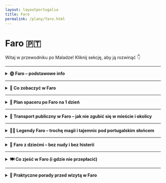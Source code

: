 ```yaml
---
layout: layoutportugalia
title: Faro
permalink: /plany/faro.html
---
```


# Faro 🇵🇹 

Witaj w przewodniku po Maladze! Kliknij sekcję, aby ją rozwinąć 👇


---
<details>
  <summary><strong>🌞 Faro – podstawowe info</strong></summary>
  <p>📍 Współrzędne: 37.0194° N, 7.9304° W</p>
  <p>
    Faro to nie tylko lotnisko, z którego większość turystów ucieka prosto do Lagos albo Albufeiry. To **stolica Algarve** – południowego regionu Portugalii, gdzie słońce świeci przez większą część roku, a mewy mają osobowość celebrytów. Miasteczko spokojne, nie za duże, pełne białych fasad, pomarańczowych dachów i kocich bruków, które przetestują Twoje kostki lepiej niż siłownia.
  </p>
  <p>
    Faro liczy sobie nieco ponad 60 tysięcy mieszkańców i ma w sobie idealną mieszankę: trochę historii, trochę luzu, trochę słońca i całkiem sporo... ciszy. Jest tu **urocza starówka (Cidade Velha)** z murami i łukami pamiętającymi Maurów, **katedra z widokiem na lagunę**, a także **makabryczna kaplica z kości**, która sprawia, że nawet najbardziej gadatliwi turyści milkną.
  </p>
  <p>
    Miasto leży nad samym **Parque Natural da Ria Formosa** – czyli rezerwatem lagun, wysepek, ptaków i łodzi rybackich, które pływają z gracją, ale raczej bez pośpiechu. Z Faro można łatwo wskoczyć na prom na Ilha Deserta albo Ilha de Faro, gdzie czekają plaże jak z folderu i piasek, który wchodzi do butów na trzy dni.
  </p>
  <p>
    <strong>Język:</strong> portugalski (ale w sklepiku i tak Cię zrozumieją po angielsku, hiszpańsku, a czasem nawet na migi)<br>
    <strong>Waluta:</strong> euro 💶<br>
    <strong>Dojazd:</strong> z lotniska do centrum najlepiej taksówką, autobusem 16 lub... pieszo, jeśli lubisz spacery z widokiem na samoloty i palmy<br>
    <strong>Kiedy jechać?</strong> Od marca do października – chyba że lubisz samotne spacery po pustych plażach w lutym i tanie noclegi bez klimatyzacji
  </p>
  <p>
    <em>Pro tip:</em> W Faro życie toczy się wolno – nie przyjeżdżaj tu z zegarkiem, bo się obrazi. Lepszy będzie kapelusz, sok z pomarańczy i plan „zobaczyć co się da, a resztę jutro”.
  </p>
</details>

 

---

<details>
  <summary><strong>👀 Co zobaczyć w Faro</strong></summary>
  <p>
    Faro nie jest wielkie, ale ma w sobie więcej niespodzianek niż walizka taniego podróżnika. Oto lista miejsc, które warto zobaczyć – nawet jeśli jesteś tylko na chwilę albo uciekasz z lotniska przed kolejnym opóźnionym lotem.
  </p>

<details>
      
    <summary><strong⛪ Sé de Faro – katedra z duszą </strong></summary>
  <p>📍 Współrzędne: 37.0139° N, 7.9337° W</p>

  <p>
    Sé de Faro, czyli lokalna katedra, to taki architektoniczny miks: trochę gotyku, trochę renesansu, szczypta baroku i... ślad po bombardowaniu przez Anglików w XVIII wieku (ups). Mimo to – a może właśnie dlatego – miejsce ma swój urok i pazur. Z zewnątrz może nie krzyczy „wow!”, ale wnętrze zaskakuje klimatem i detalami.
  </p>

  <p>
    Wejście jest płatne (ok. 3,50 €), ale nie narzekaj – w cenie masz wspinaczkę na dzwonnicę. A z niej rozciąga się naprawdę solidny widok na całą starówkę i lagunę Ria Formosa. Jeśli lubisz panoramy i robienie zdjęć typu „ja i czerwone dachy”, to nie pomiń tej atrakcji.
  </p>

  <p>
    W środku znajdziesz piękne drewniane stalle, złocone ołtarze i organy, które wyglądają jakby mogły zagrać koncert Bacha o każdej porze dnia (ale raczej nie grają). Jest też maleńkie muzeum religijne, gdzie można rzucić okiem na stare szaty liturgiczne i inne święte bibeloty.
  </p>

  <p>
    Sé de Faro to świetny przystanek na godzinę – trochę historii, trochę sztuki, trochę sportu (schody!). A jeśli trafisz akurat na koncert organowy, to gratulacje – masz bonusową atrakcję bez dopłaty.
  </p>

  <p><em>Tip:</em> Warto przyjść rano, zanim wycieczki z autokaru zaczną maszerować po starówce z przewodnikiem w kapeluszu. Spokojniej i bardziej magicznie.</p>
</details>

<details>
  <summary><strong>💀 Capela dos Ossos – czyli trochę makabry na rozjaśnienie dnia</strong></summary>
  <p>📍 Współrzędne: 37.0175° N, 7.9336° W</p>

  <p>
    Jeśli masz już dość cukierkowych kościółków i palmowych alejek, to oto coś z zupełnie innej beczki (a właściwie z krypt). Capela dos Ossos w Faro to mała kaplica, w której ściany wyłożone są… ludzkimi kośćmi. Tak, prawdziwymi. I nie – to nie dekoracje z Halloweenu.
  </p>

  <p>
    Znajduje się przy Igreja do Carmo, do której i tak warto zajrzeć (złocone wnętrza robią robotę), ale to właśnie kaplica czaszek kradnie cały show. Zbudowana w XVIII wieku z kości ponad 1200 mnichów franciszkańskich – ich szczątki „przyozdabiają” ściany w geometryczne wzory i przypominają jedno: memento mori, czyli „pamiętaj, że umrzesz”. Miłego dnia!
  </p>

  <p>
    Na wejściu wita Cię napis: <em>„Pamiętaj, śmiertelniku, że wkrótce będziesz w takim stanie jak my”</em>. Miło, prawda? Ale mimo tego lekko gotyckiego klimatu, to miejsce naprawdę działa na wyobraźnię – jest fascynujące, ciche i daje moment refleksji (a przynajmniej niezłą fotkę na Instagrama).
  </p>

  <p>
    Bilet kosztuje kilka euro (ok. 2–3 €), a zwiedzanie zajmuje kilkanaście minut. Ale jeśli lubisz rzeczy trochę inne, trochę mroczne i z historią w tle – koniecznie dopisz kaplicę do swojej listy.
  </p>

  <p><em>Tip:</em> Nie dla dzieci, wrażliwców i tych, co wolą „muzea z motylkami”. Ale dla reszty – obowiązkowy punkt programu.</p>
</details>

<details>
  <summary><strong>🏛️ Cidade Velha – Stare Miasto jak z pocztówki (tylko bez filtra)</strong></summary>
  <p>📍 Współrzędne: 37.0136° N, 7.9319° W</p>

  <p>
    Cidade Velha to serce Faro – i to takie z bijącą duszą, brukowanymi uliczkami i ścianami, które pamiętają czasy Maurów, biskupów i brytyjskich bombardowań. Przechodzisz przez łuk Arco da Vila, i bum – jakbyś wszedł do innej epoki. Cisza, spokój i zero magnetycznych lodówek z napisem „Portugal”.
  </p>

  <p>
    To właśnie tu znajdziesz Sé de Faro (czyli katedrę z widokiem), Paço Episcopal, a także kilka spokojnych placów, przy których możesz usiąść z kawką i pogapić się na koty śpiące na parapetach. Albo na turystów próbujących zrobić sobie selfie z bocianem na dzwonnicy. Równie zabawne.
  </p>

  <p>
    Mury miejskie, które wciąż częściowo otaczają starówkę, są pamiątką po czasach, gdy Faro było ważną twierdzą. Spacerując ich cieniem, poczujesz ten nieuchwytny klimat „starej Portugalii”, którego nie da się znaleźć w katalogu biura podróży.
  </p>

  <p>
    Uwaga: nie szukaj tu klubów, zakupowego szału czy imprez do rana. Cidade Velha to miejsce na spokojny spacer, z nutą zadumy i zapachem jaśminu w powietrzu. Idealne na poranny wypad, popołudniową przerwę w zwiedzaniu albo romantyczną rundkę przed kolacją.
  </p>

  <p><em>Tip:</em> Przejdź się tam wcześnie rano lub tuż przed zachodem słońca. Lepsze światło, mniej ludzi i więcej magii – bez potrzeby photoshopa.</p>
</details>

<details>
  <summary><strong>🌿 Parque Natural da Ria Formosa – natura, która zachwyca i uspokaja</strong></summary>
  <p>📍 Współrzędne: 37.0131° N, 7.8435° W</p>

  <p>
    Parque Natural da Ria Formosa to prawdziwa oaza spokoju, złożona z lagun, wysp, płycizn i kanałów, które tworzą jeden z najpiękniejszych ekosystemów południowej Portugalii. Jeśli myślisz, że Algarve to tylko plaże i imprezy, to park przywróci Ci wiarę w to, że natura ma swoje miejsce także na wakacjach.
  </p>

  <p>
    To tutaj spotkasz dziesiątki gatunków ptaków, od kolorowych flamingów po wędrowne czaple. Miłośnicy ptaków i fotografii będą w raju, a dzieci? No cóż, przy odrobinie szczęścia zobaczą jakiegoś żółwia czy sympatycznego kraba, który wędruje po mulistym brzegu.
  </p>

  <p>
    Możesz zwiedzać park pieszo, rowerem albo… łódką. Wycieczki statkiem po lagunie to hit – nie tylko poznasz florę i faunę, ale też zobaczysz malutkie wysepki jak Ilha Deserta czy Ilha do Farol, gdzie czas płynie wolniej niż gdziekolwiek indziej.
  </p>

  <p>
    Park to też świetna alternatywa, gdy chcesz odpocząć od miejskiego zgiełku Faro i po prostu wsłuchać się w szum wody i śpiew ptaków. I pamiętaj – to teren chroniony, więc zostawiasz tam tylko swoje dobre wibracje i ewentualnie kilka zdjęć.
  </p>

  <p><em>Tip:</em> Wybierz się tu rano albo późnym popołudniem – wtedy ptaki są najbardziej aktywne, a światło idealne do zdjęć. No i nie zapomnij o kapeluszu i kremie z filtrem!</p>
</details>
<details>
  <summary><strong>⛱️ Ilha de Faro – plażowy raj tuż za rogiem</strong></summary>
  <p>📍 Współrzędne: 37.0033° N, 7.8785° W</p>

  <p>
    Ilha de Faro to największa wyspa w lagunie Ria Formosa i prawdziwy klejnot Algarve, idealny na szybki wypad za miasto. Szerokie, piaszczyste plaże, krystalicznie czysta woda i stosunkowo mało tłumów – brzmi jak plan, prawda?
  </p>

  <p>
    Dostaniesz się tam łatwo – mostem samochodowym lub łódką z Faro. Na miejscu znajdziesz kilka sympatycznych knajpek z owocami morza i lodami, a także wypożyczalnie leżaków i parasoli, więc nawet jeśli zapomnisz kapelusz czy krem, nie ma dramatu.
  </p>

  <p>
    Wyspa jest świetna nie tylko dla plażowiczów. Można tu spacerować po wydmach, obserwować ptaki (zwłaszcza na krańcach wyspy) i po prostu wdychać morskie powietrze, które działa lepiej niż joga i medytacja razem wzięte.
  </p>

  <p>
    Jeśli masz ochotę na aktywność, spróbuj kajakarstwa lub stand-up paddle – woda jest tu spokojna, a widoki na lagunę obłędne. A po dniu pełnym wrażeń nie zapomnij o zachodzie słońca, który maluje niebo w odcieniach pomarańczu i różu – Insta gold gwarantowany!
  </p>

  <p><em>Tip:</em> Przyjedź w tygodniu lub poza sezonem, jeśli nie lubisz tłumów. I zawsze miej ze sobą butelkę wody – portugalskie lato potrafi dać popalić!</p>
</details>

  <p>
    <em>Pro tip:</em> Wszystkie atrakcje w Faro są do ogarnięcia pieszo – serio, nie potrzebujesz auta. Zamiast tego weź wygodne buty, okulary przeciwsłoneczne i dużą pamięć w telefonie, bo zdjęć zrobisz dużo więcej niż planowałeś.
  </p>

 
<details>
  <summary><strong>🕵️‍♀️ Sekretne miejsca w Faro</strong></summary>
  <p>
    Faro ma swoje sekrety. Tylko nie takie rodem z thrillera, a raczej typu: „czemu nikt mi wcześniej o tym nie powiedział?”. Idealne dla tych, którzy chcą zejść z turystycznego szlaku i poczuć się jak lokalny kot patrolujący uliczki.
  </p>

  <p><strong>🌅 Arco da Vila od tyłu (nie żartujemy)</strong><br>
  📍 37.0160° N, 7.9333° W<br>
  Większość ludzi robi zdjęcie Arco da Vila z frontu, ale to z tyłu ma najwięcej klimatu – cicha uliczka, bruk, lekko złuszczone ściany i balkoniki z praniem. Zero turystów, dużo atmosfery. Bonus: koty, które czują się jak strażnicy tej bramy.</p>

  <p><strong>🧭 Molo przy Marina de Faro</strong><br>
  📍 37.0144° N, 7.9352° W<br>
  Mało kto idzie dalej niż do samej mariny. A szkoda, bo za nią, w stronę Ria Formosa, rozciąga się uroczy pomost spacerowy, skąd widać łodzie, mewy i zachody słońca, które wyglądają jak z filmu. Zero hałasu, tylko woda, wiatr i „czy to nie był flaming?”</p>

  <p><strong>🍋 Ukryty ogród w Museu Municipal</strong><br>
  📍 37.0155° N, 7.9330° W<br>
  Samo muzeum mało kto odwiedza (chyba że pada), ale jego dziedziniec to czyste złoto. Cichy ogródek z kolumnami, pomarańczami i fontanną – idealny na chwilę ciszy. Można usiąść, wypić wodę i pomyśleć: „a jednak Faro mnie zaskoczyło”.</p>

  <p><strong>🛶 Sekretny przystanek promowy do Ilha Deserta</strong><br>
  📍 37.0118° N, 7.9362° W<br>
  Wszyscy lecą do Ilha de Faro, a tymczasem <em>prawdziwa perełka to Ilha Deserta</em> – dosłownie pusta wyspa, piach i zero hoteli. Promy odpływają z niepozornego nabrzeża koło portu – wystarczy wypatrywać małej tabliczki i łódki, która wygląda jakby miała nie dojechać (ale dojeżdża).</p>

  <p>
    <em>Pro tip:</em> Faro odkrywa się powoli – nie szukaj „must see”, tylko „must feel”. Czasem najlepszym sekretem będzie kawa w kawiarni, gdzie kelner zna Cię już po drugim espresso. I to jest prawdziwa magia południa Portugalii.
  </p>
</details>

</details>

---

<details>
  <summary><strong>🚶 Plan spaceru po Faro na 1 dzień</strong></summary>
  <p>
    Masz tylko jeden dzień w Faro? Spokojnie – to miasto, które nie wymaga biegania z mapą i zegarkiem. Wystarczy para wygodnych butów, odrobina ciekawości i ten plan:
  </p>

  <p><strong>🕘 9:00 – Kawa z widokiem na marinę</strong><br>
  📍 37.0138° N, 7.9356° W<br>
  Dzień zaczynamy klasycznie – bica (espresso) i pastel de nata z widokiem na łódki w <em>Marina de Faro</em>. Obserwuj, jak miasto budzi się powoli, bez stresu. Ty też nie musisz się spieszyć.</p>

  <p><strong>🕙 10:00 – Spacer przez Cidade Velha (Stare Miasto)</strong><br>
  📍 37.0160° N, 7.9335° W<br>
  Przejdź przez łuk <strong>Arco da Vila</strong> i wkrocz do klimatycznego świata brukowanych uliczek, białych domków i ciszy. Zajrzyj do <strong>katedry Sé</strong>, a potem wejdź na wieżę – panorama Ria Formosa z góry robi wrażenie.</p>

  <p><strong>🕛 12:00 – Krótka lekcja pokory w Kaplicy Czaszek</strong><br>
  📍 37.0183° N, 7.9295° W<br>
  Czas na coś… bardziej metafizycznego. <strong>Capela dos Ossos</strong> przy Igreja do Carmo przypomina, że życie jest krótkie, więc warto zjeść dobry lunch. I to właśnie teraz.</p>

  <p><strong>🕐 13:00 – Lunch z owocami morza</strong><br>
  Polecamy lokalną restaurację typu „nic fancy, ale smacznie” – np. grillowane sardynki, dorsz à brás albo arroz de marisco. Plus kieliszek vinho verde – dla zdrowia, oczywiście.</p>

  <p><strong>🕒 15:00 – Promem na wyspę (Ilha Deserta lub Ilha de Faro)</strong><br>
  📍 37.0118° N, 7.9362° W<br>
  Popołudnie to idealny czas na szybki wypad na plażę. Wybierz <em>Ilha Deserta</em> jeśli chcesz pustki i ciszy, albo <em>Ilha de Faro</em> – jeśli masz ochotę na drinka przy barze i ludzi w klapkach. Rejs trwa ok. 30 min.</p>

  <p><strong>🕕 18:00 – Powrót i zachód słońca z molo</strong><br>
  📍 37.0144° N, 7.9352° W<br>
  Wracasz do miasta z lekką opalenizną i piaskiem w butach? Idealnie. Idź na molo przy marinie i zobacz, jak słońce znika za laguną. Nastrojowo, fotogenicznie i całkiem bezpłatnie.</p>

  <p><strong>🕗 20:00 – Kolacja i chill</strong><br>
  Faro nocą to nie Ibiza, ale znajdziesz kilka klimatycznych miejscówek z tapas, muzyką na żywo albo... totalną ciszą. Wybierz to, czego potrzebujesz. Nawet jeśli to będzie pizza z widokiem na port (nikt nie ocenia).</p>

  <p>
    <em>Pro tip:</em> Nie planuj za sztywno – Faro nagradza tych, którzy dają się trochę ponieść. Jeśli coś Cię zaintryguje po drodze, skręć. Jeśli zauważysz bar pełen lokalsów – wejdź. I nie zapomnij o pastel de nata na wynos. Dzień udany!
  </p>
</details>



---

<details>
  <summary><strong>🚌 Transport publiczny w Faro – jak nie zgubić się w mieście i okolicy</strong></summary>
  <p>📍 Faro, Algarve, Portugalia</p>

  <p>
    Faro to miasto, które nie przeraża labiryntem autobusów czy skomplikowanymi rozkładami jazdy. Transport publiczny jest tu raczej prosty i przyjazny, idealny, jeśli nie chcesz wypożyczać auta, a chcesz się poruszać po mieście i jego okolicach bez stresu.
  </p>

  <p>
    Głównym graczem jest lokalna sieć autobusowa <strong>Proximo</strong>, która łączy Faro z innymi ważnymi punktami Algarve. W mieście kursują autobusy miejskie, które dowiozą Cię do centrum, na plaże (np. Ilha de Faro) oraz do popularnych atrakcji turystycznych.
  </p>

  <p>
    Jeśli planujesz wycieczki do innych miasteczek, jak Lagos, Tavira czy Albufeira, możesz skorzystać z autobusów międzymiastowych, które odjeżdżają z dworca autobusowego w Faro (Terminal Rodoviário). Połączenia są wygodne i stosunkowo tanie – to świetna opcja na zwiedzanie całego Algarve bez auta.
  </p>

  <p>
    Do Faro dociera też pociąg z Lizbony i innych większych miast Portugalii – dworzec kolejowy jest niedaleko centrum, więc jeśli przyjeżdżasz pociągiem, nie będziesz miał problemu z dalszym dojazdem.
  </p>

  <p>
    Dla osób, które chcą nieco więcej niezależności, warto rozważyć wynajem roweru – Faro jest na tyle kompaktowe i płaskie, że to świetny sposób na szybkie przemieszczanie się, jednocześnie chłonąc klimat miasta i okolicy.
  </p>

  <p>
    <em>Tip:</em> Bilety na autobusy miejskie kupisz u kierowcy (gotówka lub karta) albo w kioskach. Sprawdź też aplikacje mobilne Proximo, które pokazują rozkłady jazdy na żywo i pomagają zaplanować trasę. No i pamiętaj – autobus w Algarve jest zwykle punktualny, ale odrobina cierpliwości nigdy nie zaszkodzi!
  </p>
</details>

---

<details>
  <summary><strong>🧙‍♂️ Legendy Faro – trochę magii i tajemnic pod portugalskim słońcem</strong></summary>
  <p>📍 Faro, Algarve, Portugalia</p>

  <p>
    Faro to nie tylko piękne plaże i klimatyczne uliczki, ale też miejsce, gdzie historia miesza się z magią, a lokalne legendy przetrwały setki lat – czasem mroczne, czasem zabawne, ale zawsze ciekawe.
  </p>

  <p>
    Jedna z najsłynniejszych opowieści mówi o <strong>„Duchu Biskupa”</strong>, który ponoć pojawia się nocą w Pałacu Biskupim (Paço Episcopal). Mówi się, że to duch dawnego biskupa, który pilnuje porządku i przypomina o dawnych czasach, kiedy Faro było ważnym centrum religijnym i kulturalnym. Spacerując nocą w okolicy pałacu, miej oczy szeroko otwarte – kto wie, może go spotkasz?
  </p>

  <p>
    Inna legenda to <strong>„Zaginiona Złota Łódź”</strong>, która podobno zakopana jest gdzieś na dnie laguny Ria Formosa. Mówi się, że piraci ukryli tu swoje skarby przed wrogami, a czasem nocą można usłyszeć tajemnicze dźwięki dzwonków i szum fal jakby coś się tam poruszało…
  </p>

  <p>
    Nie zapominajmy też o <strong>„Kociej Straży”</strong> – starej miejskiej opowieści o grupie kotów, które rzekomo chronią Faro przed złymi duchami i pechem. Lokalne koty są tutaj traktowane niemal jak święte zwierzęta, a spotkanie z jednym z nich ma przynosić szczęście na cały dzień.
  </p>

  <p>
    Jeśli chcesz poczuć tę magiczną atmosferę, wybierz się na spacer po Cidade Velha wieczorem i pozwól legendom wprowadzić Cię w tajemniczy świat Faro, który nie zawsze widać na pierwszy rzut oka.
  </p>

  <p><em>Tip:</em> Zawsze dobrze mieć ze sobą latarkę i… otwarty umysł. W Faro magia jest tuż za rogiem!</p>
</details>



---

<details>
  <summary><strong>👶 Faro z dziećmi – bez nudy i bez histerii</strong></summary>
  <p>
    Faro może nie brzmi jak dziecięcy raj, ale spokojnie – nie musisz przez cały dzień słuchać „nudzę się”. Jest kilka miejsc, które zaskakująco dobrze działają na małych (i dużych) ludzi. A wszystko bez konieczności biegania za balonem przez 40°C w cieniu.
  </p>

  <p><strong>🦩 Parque Natural da Ria Formosa (centrum edukacyjne + spacery)</strong><br>
  📍 37.0171° N, 7.9774° W<br>
  Dzieciaki lubią ptaki? Nie? To polubią. Ten rezerwat to raj dla obserwatorów flamingów, krabów i innych stworów. Trasy spacerowe są krótkie, a centrum edukacyjne ma modele i multimedialne atrakcje – czyli coś pomiędzy bajką a lekcją biologii.</p>

  <p><strong>🚤 Rejs łódką na wyspę (Ilha Deserta lub Ilha de Faro)</strong><br>
  📍 37.0118° N, 7.9362° W<br>
  Dzieci kochają łódki. A jeśli po 30 minutach dopłyną na plażę pełną muszelek – sukces gwarantowany. Na <em>Ilha de Faro</em> znajdziesz też knajpki z lodami i toaletą (tak, to istotne).</p>

  <p><strong>🦎 Museu Municipal de Faro (czyli zbroje, szkielety i mozaiki)</strong><br>
  📍 37.0157° N, 7.9337° W<br>
  Nawet jeśli muzea nie brzmią jak dziecięca rozrywka – tu działa magia starożytnych rzeczy. Duże, puste krużganki i trochę historii w stylu „zobacz tego lwa z kamienia”. Idealne miejsce na ucieczkę przed upałem.</p>

  <p><strong>🛝 Małe place zabaw (bo czasem wystarczy zjeżdżalnia)</strong><br>
  Faro ma kilka przyzwoitych placów zabaw – m.in. przy <strong>Parque Ribeirinho de Faro</strong> 📍 37.0190° N, 7.9357° W. Spokojnie, czysto, cień, a obok kawiarnia. Dziecko się bawi, Ty pijesz kawę. To się nazywa rodzicielski kompromis.</p>

  <p><strong>🍨 Przerwa na lody</strong><br>
  Nigdy nie lekceważ mocy porcji lodów. <strong>Gelateria Delizia</strong> to dobry wybór – dużo smaków, miła obsługa, zero ściemy. 📍 37.0160° N, 7.9350° W</p>

  <p><em>Tip dla rodziców:</em> Zabierz czapki, filtr 50+ i… zapas przekąsek. Faro nie jest Disneylandem, ale z tym planem możesz mieć dzień bez płaczu, nudy i dramatów na chodniku. Czyli: pełen sukces!</p>
</details>




---

<details>
  <summary><strong>🍽️ Co zjeść w Faro (i gdzie nie przepłacić)</strong></summary>
  <p>
    Faro to nie tylko plaża i laguny, ale też uczta dla podniebienia. Tyle że zamiast pakować się w pierwszą lepszą restaurację z napisem „tourist menu”, lepiej wiedzieć, gdzie i co zamówić. Twój żołądek (i portfel) będą Ci wdzięczne.
  </p>

  <p><strong>🐟 Grilowane sardynki</strong><br>
  Klasyka Algarve. Proste, świeże, z cytryną i odrobiną oliwy. Najlepiej smakują w lokalach, gdzie kelner mówi po portugalsku i nie ma wersji menu po niemiecku.</p>

  <p><strong>🦐 Arroz de marisco</strong><br>
  Czyli ryż z owocami morza – coś między risotto a zupą. Gęste, pachnące morzem, podawane w wielkim garnku. Można się zakochać. Lub zjeść za dwóch.</p>

  <p><strong>🐙 Polvo à lagareiro</strong><br>
  Ośmiornica pieczona z ziemniaczkami i oliwą. Brzmi jak coś dziwnego, ale to prawdopodobnie najlepszy comfort food Faro. Ośmiornica jest miękka, a ziemniaki lekko chrupiące. Dziękuję, dobranoc.</p>

  <p><strong>🥧 Pastel de nata</strong><br>
  Wiadomo. Deser narodowy. Jedz zawsze, gdy masz okazję – nawet 5 razy dziennie. W Faro są piekarnie, gdzie są jeszcze ciepłe (szczególnie rano).</p>

  <hr>

  <p><strong>💡 Gdzie dobrze zjeść i nie zbankrutować:</strong></p>

  <p><strong>🍴 Tasca do Ricky</strong><br>
  📍 37.0163° N, 7.9329° W<br>
  Zero udziwnień, pełen talerz. Porcje duże, ceny normalne, klimat lokalny. Polecane: sardynki i ośmiornica. I vinho da casa.</p>

  <p><strong>🍴 Chefe Branco</strong><br>
  📍 37.0172° N, 7.9335° W<br>
  Popularne wśród mieszkańców. Smacznie, sprawnie, niedrogo. Idealne miejsce na ryż z owocami morza.</p>

  <p><strong>🥖 Padaria Urbana</strong><br>
  📍 37.0148° N, 7.9331° W<br>
  Jeśli chcesz lekko – tu zjesz dobrą kanapkę, pastel de nata i wypijesz bica jak lokals. Plus punkt za miłą obsługę i brak turystycznego tłoku.</p>

  <p><strong>🍨 Gelateria Delizia</strong><br>
  📍 37.0160° N, 7.9350° W<br>
  Lody, które zasługują na własną stronę w przewodniku. Naturalne smaki, ogromne porcje i idealne na spacer po marinie.</p>

  <p><em>Pro tip:</em> W Faro nie trzeba być bogatym, by dobrze zjeść – wystarczy być głodnym i trochę zorientowanym. I pamiętaj – jeśli menu ma zdjęcia i ceny w pięciu językach, najpewniej nie warto tam siadać 😉</p>
</details>



---
<details>
  <summary><strong>🧭 Praktyczne porady przed wizytą w Faro</strong></summary>
  <p>
    Faro to nie metropolia z siedmioma liniami metra i trzema strefami klimatycznymi. Ale i tak warto wiedzieć kilka rzeczy, żeby nie utknąć na dworcu z walizką i miną typu „a miało być tak pięknie”.
  </p>

  <p><strong>🚖 Lotnisko – jak się wydostać?</strong><br>
  📍 Lotnisko Faro leży tylko 6 km od centrum. Autobus <code>16</code> to opcja tania (ok. 2,50 €), ale jedzie powoli i czasem ma focha. Taksówka – szybka, ale za ok. 10–15 €. Uber działa i często wychodzi taniej niż taryfa.</p>

  <p><strong>🚶‍♂️ Poruszanie się po mieście</strong><br>
  Faro zwiedzasz głównie na nogach. Serio – centrum jest małe i zgrabne. Na wyspy (Ilha Deserta, Ilha de Faro) dopłyniesz łódką z portu. Autobusy są, ale jeżdżą, jak im się chce.</p>

  <p><strong>🌞 Pogoda</strong><br>
  Lato? 35°C i zero litości. Wiosna i jesień – idealne. Zimą? Też OK, ale wieczory chłodne. W każdym przypadku – filtr UV to Twój przyjaciel.</p>

  <p><strong>💶 Pieniądze</strong><br>
  Euro. Kartą zapłacisz prawie wszędzie, ale gotówka przyda się na mniejsze knajpki, lody i łódkę na wyspę. Bankomaty są, ale niektóre mają opłaty – lepiej korzystać z tych w bankach (Multibanco).</p>

  <p><strong>📱 Internet</strong><br>
  Wi-Fi w większości kawiarni i hoteli działa OK. Warto mieć jednak kartę z dużym pakietem danych, bo Google Maps to w Faro Twój drugi mózg.</p>

  <p><strong>🕐 Godziny otwarcia</strong><br>
  Restauracje często zamykają się między 15:00 a 19:00. Tak, serio. Sklepy też bywają nieprzewidywalne. Nie planuj zakupów po 21:00 – zostanie Ci tylko stacja benzynowa i modlitwa o colę.</p>

  <p><strong>📞 Język</strong><br>
  Angielski – całkiem nieźle. Portugalski – zawsze na propsie. Ucz się choćby „obrigado” i „bom dia”, a miejscowi Cię pokochają (albo przynajmniej się uśmiechną).</p>

  <p><strong>🚽 Toalety</strong><br>
  Publiczne? Rzadko. Kawiarnie i centra handlowe – tak. Czasem trzeba zamówić kawę, żeby skorzystać. Ale hej, espresso za 1 € to nie dramat.</p>

  <p><em>Bonus:</em> Jeśli widzisz knajpę z kelnerem w kapeluszu i menu w pięciu językach, uciekaj. Lokalne smaki są dwie ulice dalej – taniej, lepiej i bez „pizza portuguesa” z ananasem.</p>
</details>

